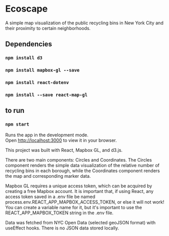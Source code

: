 # Ecoscape

A simple map visualization of the public recycling bins in New York City and their proximity to certain neighborhoods. 

## Dependencies

### `npm install d3 `
### `npm install mapbox-gl --save`
### `npm install react-dotenv`
### `npm install --save react-map-gl`

## to run
### `npm start`

Runs the app in the development mode.\
Open [http://localhost:3000](http://localhost:3000) to view it in your browser.


This project was built with React, Mapbox GL, and d3.js.

There are two main components: Circles and Coordinates. The Circles component renders the simple data visualization of the relative number of recycling bins in each borough, while the Coordinates component renders the map and corresponding marker data. 

Mapbox GL requires a unique access token, which can be acquired by creating a free Mapbox account. 
It is important that, if using React, any access token saved in a .env file be named process.env.REACT_APP_MAPBOX_ACCESS_TOKEN, or else it will not work! You can create a variable name for it, but it's important to use the REACT_APP_MAPBOX_TOKEN string in the .env file.

Data was fetched from NYC Open Data (selected geoJSON format) with useEffect hooks. There is no JSON data stored locally. 
